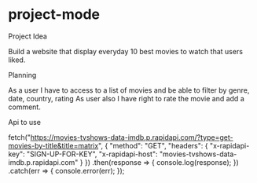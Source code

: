 # project-mode


Project Idea

Build a website that display everyday 10 best movies to watch that users liked.

Planning

As a user I have to access to a list of movies and be able to filter by genre, date, country, rating
As user also I have right to rate the movie and add a comment.

Api to use

fetch("https://movies-tvshows-data-imdb.p.rapidapi.com/?type=get-movies-by-title&title=matrix", {
    "method": "GET",
    "headers": {
        "x-rapidapi-key": "SIGN-UP-FOR-KEY",
        "x-rapidapi-host": "movies-tvshows-data-imdb.p.rapidapi.com"
    }
})
.then(response => {
    console.log(response);
})
.catch(err => {
    console.error(err);
});
